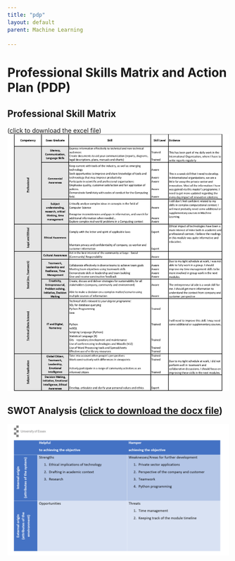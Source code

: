 ```yaml
---
title: "pdp"
layout: default
parent: Machine Learning

---
```

# Professional Skills Matrix and Action Plan (PDP)
## Professional Skill Matrix 
([click to download the excel file](./Supplementary_Material/Professional_Skills_Matrix.xlsx))
<img src="./Supplementary_Material/Images/PDA_page-0001.jpg">
## SWOT Analysis ([click to download the docx file](./Supplementary_Material/SWOT_Analysis.docx))
<img src="./Supplementary_Material/Images/SWOT_Analysis.png">
